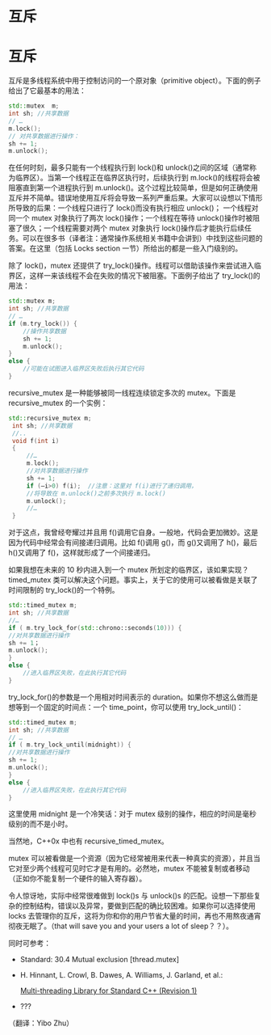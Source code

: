 # 互斥

# 互斥

互斥是多线程系统中用于控制访问的一个原对象（primitive object）。下面的例子给出了它最基本的用法：

```cpp
std::mutex  m;
int sh; //共享数据
// …
m.lock();
// 对共享数据进行操作：
sh += 1;
m.unlock(); 
```

在任何时刻，最多只能有一个线程执行到 lock()和 unlock()之间的区域（通常称为临界区）。当第一个线程正在临界区执行时，后续执行到 m.lock()的线程将会被阻塞直到第一个进程执行到 m.unlock()。这个过程比较简单，但是如何正确使用互斥并不简单。错误地使用互斥将会导致一系列严重后果。大家可以设想以下情形所导致的后果：一个线程只进行了 lock()而没有执行相应 unlock()； 一个线程对同一个 mutex 对象执行了两次 lock()操作；一个线程在等待 unlock()操作时被阻塞了很久；一个线程需要对两个 mutex 对象执行 lock()操作后才能执行后续任务。可以在很多书（译者注：通常操作系统相关书籍中会讲到）中找到这些问题的答案。在这里（包括 Locks section 一节）所给出的都是一些入门级别的。

除了 lock()，mutex 还提供了 try_lock()操作。线程可以借助该操作来尝试进入临界区，这样一来该线程不会在失败的情况下被阻塞。下面例子给出了 try_lock()的用法：

```cpp
std::mutex m;
int sh; //共享数据
// …
if (m.try_lock()) {
    //操作共享数据
    sh += 1;
    m.unlock();
}
else {
    //可能在试图进入临界区失败后执行其它代码
} 
```

recursive_mutex 是一种能够被同一线程连续锁定多次的 mutex。下面是 recursive_mutex 的一个实例：

```cpp
std::recursive_mutex m;
 int sh; //共享数据
 //..
 void f(int i)
 {
     //…
     m.lock();
     //对共享数据进行操作
     sh += 1;
     if (–i>0) f(i);  //注意：这里对 f(i)进行了递归调用，
     //将导致在 m.unlock()之前多次执行 m.lock()
     m.unlock();
     //…
 } 
```

对于这点，我曾经夸耀过并且用 f()调用它自身。一般地，代码会更加微妙。这是因为代码中经常会有间接递归调用。比如 f()调用 g()，而 g()又调用了 h()，最后 h()又调用了 f()，这样就形成了一个间接递归。

如果我想在未来的 10 秒内进入到一个 mutex 所划定的临界区，该如果实现？ timed_mutex 类可以解决这个问题。事实上，关于它的使用可以被看做是关联了时间限制的 try_lock()的一个特例。

```cpp
std::timed_mutex m;
int sh; //共享数据
//…
if ( m.try_lock_for(std::chrono::seconds(10))) {
//对共享数据进行操作
sh += 1；
m.unlock();
}
else {
    //进入临界区失败，在此执行其它代码
} 
```

try_lock_for()的参数是一个用相对时间表示的 duration。如果你不想这么做而是想等到一个固定的时间点：一个 time_point，你可以使用 try_lock_until()：

```cpp
std::timed_mutex m;
int sh; //共享数据
// …
if ( m.try_lock_until(midnight)) {
//对共享数据进行操作
sh += 1;
m.unlock();
}
else {
    //进入临界区失败，在此执行其它代码
} 
```

这里使用 midnight 是一个冷笑话：对于 mutex 级别的操作，相应的时间是毫秒级别的而不是小时。

当然地，C++0x 中也有 recursive_timed_mutex。

mutex 可以被看做是一个资源（因为它经常被用来代表一种真实的资源），并且当它对至少两个线程可见时它才是有用的。必然地，mutex 不能被复制或者移动（正如你不能复制一个硬件的输入寄存器）。

令人惊讶地，实际中经常很难做到 lock()s 与 unlock()s 的匹配。设想一下那些复杂的控制结构，错误以及异常，要做到匹配的确比较困难。如果你可以选择使用 locks 去管理你的互斥，这将为你和你的用户节省大量的时间，再也不用熬夜通宵彻夜无眠了。（that will save you and your users a lot of sleep？？）。

同时可参考：

*   Standard: 30.4 Mutual exclusion [thread.mutex]
*   H. Hinnant, L. Crowl, B. Dawes, A. Williams, J. Garland, et al.:

    [Multi-threading Library for Standard C++ (Revision 1)](http://www.open-std.org/jtc1/sc22/wg21/docs/papers/2007/n2320.html)

*   ???

（翻译：Yibo Zhu）